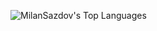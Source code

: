![MilanSazdov's Top Languages](https://github-readme-stats.vercel.app/api/top-langs/?username=MilanSazdov&theme=tokyonight&show_icons=true&hide_border=true&layout=compact)

